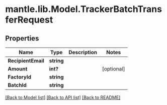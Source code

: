# mantle.lib.Model.TrackerBatchTransferRequest
## Properties

Name | Type | Description | Notes
------------ | ------------- | ------------- | -------------
**RecipientEmail** | **string** |  | 
**Amount** | **int?** |  | [optional] 
**FactoryId** | **string** |  | 
**BatchId** | **string** |  | 

[[Back to Model list]](../README.md#documentation-for-models) [[Back to API list]](../README.md#documentation-for-api-endpoints) [[Back to README]](../README.md)

